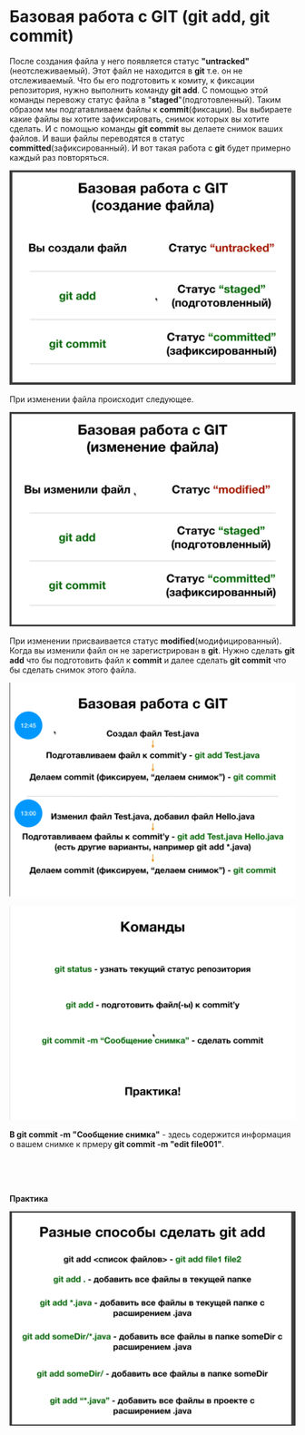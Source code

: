# Базовая работа с GIT (git add, git commit)

После создания файла у него появляется статус **"untracked"**(неотслеживаемый). Этот файл не находится в **git** т.е. он не отслеживаемый. Что бы его подготовить к комиту, к фиксации репозитория, нужно выполнить команду **git add**. С помощью этой команды перевожу статус файла в "**staged**"(подготовленный). Таким образом мы подгатавливаем файлы к **commit**(фиксации). Вы выбираете какие файлы вы хотите зафиксировать, снимок которых вы хотите сделать. И с помощью команды **git commit** вы делаете снимок ваших файлов. И ваши файлы переводятся в статус **committed**(зафиксированный). И вот такая работа с **git** будет примерно каждый раз повторяться.

![](img/002.png)

При изменении файла происходит следующее.

![](img/003.png)

При изменении присваивается статус **modified**(модифицированный). Когда вы изменили файл он не зарегистрирован в **git**. Нужно сделать **git add** что бы подготовить файл к **commit** и далее сделать **git commit** что бы сделать снимок этого файла.

![](img/004.png)

![](img/005.png)


**В git commit -m "Сообщение снимка"** - здесь содержится информация о вашем снимке к прмеру **git commit -m "edit file001"**.

<br>
<br>
<br>

**Практика**

![](img/006.png)

